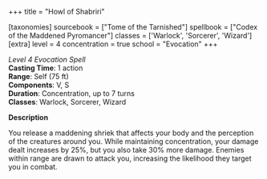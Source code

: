 +++
title = "Howl of Shabriri"

[taxonomies]
sourcebook = ["Tome of the Tarnished"]
spellbook = ["Codex of the Maddened Pyromancer"]
classes = ['Warlock', 'Sorcerer', 'Wizard']
[extra]
level = 4
concentration = true
school = "Evocation"
+++

*Level 4 Evocation Spell*  
**Casting Time**: 1 action  
**Range**: Self (75 ft)  
**Components**: V, S  
**Duration**: Concentration, up to 7 turns  
**Classes**: Warlock, Sorcerer, Wizard  

**Description**


You release a maddening shriek that affects your body and the perception of the creatures around you. While maintaining concentration, your damage dealt increases by 25%, but you also take 30% more damage. Enemies within range are drawn to attack you, increasing the likelihood they target you in combat.
